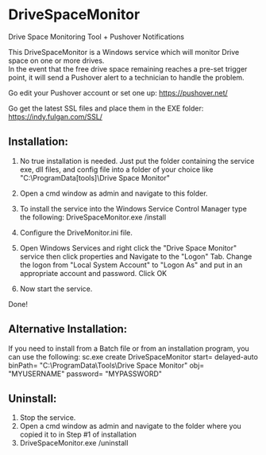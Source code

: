 # DriveSpaceMonitor
Drive Space Monitoring Tool + Pushover Notifications

This DriveSpaceMonitor is a Windows service which will monitor Drive space on one or more drives.  
In the event that the free drive space remaining reaches a pre-set trigger point, it will send a 
Pushover alert to a technician to handle the problem.


Go edit your Pushover account or set one up:
https://pushover.net/

Go get the latest SSL files and place them in the EXE folder:
https://indy.fulgan.com/SSL/




Installation:
-
1) No true installation is needed.  Just put the folder containing the service exe, dll files, and config file
   into a folder of your choice like "C:\ProgramData\[tools]\Drive Space Monitor" 

2) Open a cmd window as admin and navigate to this folder.

3) To install the service into the Windows Service Control Manager type the following:
   DriveSpaceMonitor.exe /install
   
4) Configure the DriveMonitor.ini file.

5) Open Windows Services and right click the "Drive Space Monitor" service then click properties and
   Navigate to the "Logon" Tab.  Change the logon from "Local System Account" to "Logon As" and put in 
   an appropriate account and password. Click OK
   
6) Now start the service.

Done!


Alternative Installation:
-
If you need to install from a Batch file or from an installation program, you can use the following:
sc.exe create DriveSpaceMonitor start= delayed-auto binPath= "C:\ProgramData\Tools\Drive Space Monitor" obj= "MYUSERNAME" password= "MYPASSWORD"


Uninstall:
-
1) Stop the service.
2) Open a cmd window as admin and navigate to the folder where you copied it to in Step #1 of installation
3) DriveSpaceMonitor.exe /uninstall
